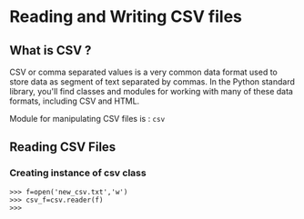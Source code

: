 <h1> Reading and Writing CSV files </h1>

<h2> What is CSV ?</h2>

CSV or comma separated values is a very common data format used to store data
as segment of text separated by commas.
In the Python standard library, you'll find classes and modules for
working with many of these data formats, including CSV and HTML. 

Module for manipulating CSV files is : `csv`

<h2> Reading CSV Files </h2>

<h3> Creating instance of csv class </h3>

```python3
>>> f=open('new_csv.txt','w')
>>> csv_f=csv.reader(f)
>>> 
```



